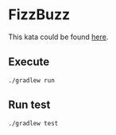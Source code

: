 # FizzBuzz

This kata could be found [here](https://codingdojo.org/kata/FizzBuzz/).

## Execute
```
./gradlew run
```

## Run test
```
./gradlew test
```
